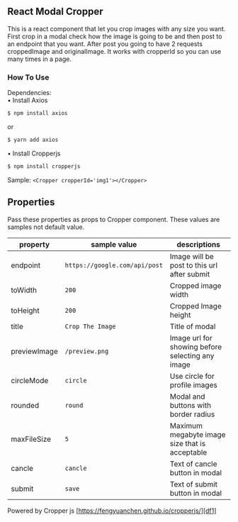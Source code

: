 ## React Modal Cropper
This is a react component that let you crop images with any size you want. First crop in a modal check how the image is going to be and then post to an endpoint that you want. After post you going to have 2 requests croppedImage and originalImage.
It works with cropperId so you can use many times in a page.

### How To Use
Dependencies:  
• Install Axios
```sh
$ npm install axios
```
or
```sh
$ yarn add axios
```
   
• Install Cropperjs
```sh
$ npm install cropperjs
```
Sample:
```<Cropper cropperId='img1'></Cropper>```
   

## Properties

Pass these properties as props to Cropper component.
These values are samples not default value.

| property | sample value | descriptions |
| ------ | ------ | ------ |
| endpoint | ``` https://google.com/api/post ``` |Image will be post to this url after submit|
| toWidth | ``` 200 ``` | Cropped image width|
| toHeight | ```200``` | Cropped Image height|
| title | ``` Crop The Image ``` |Title of modal|
| previewImage | ``` /preview.png ``` |Image url for showing before selecting any image|
| circleMode | ```circle``` |Use circle for profile images|
| rounded | ```round``` |Modal and buttons with border radius|
| maxFileSize | ``` 5 ``` |Maximum megabyte image size that is acceptable|
| cancle | ``` cancle ``` |Text of cancle button in modal|
| submit | ``` save ``` |Text of submit button in modal|
  
Powered by Cropper js [https://fengyuanchen.github.io/cropperjs/][df1]